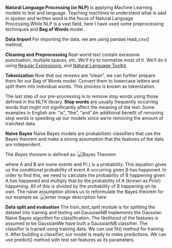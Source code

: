 ﻿**Natural Language Processing (or NLP)** is applying Machine Learning models to text and language. Teaching machines to understand what is said in spoken and written word is the focus of Natural Language Processing.While NLP is a vast field, here I have used some preprocessing techniques and **Bag of Words** model.

**Data Import**
For importing the data, we are using pandas read_csv() method.

**Cleaning and Preprocessing**
Real-world text contain excessive punctuation,  multiple spaces, etc. We’ll try to normalize most of it.
We’ll do it using [Regular Expressions](https://docs.python.org/3/library/re.html), and  [Natural Language Toolkit](https://www.nltk.org/).

**Tokenization**
Now that our reviews are “clean”, we can further prepare them for our Bag of Words model. Convert them to lowercase letters and split them into individual words. This process is known as tokenization.

The last step of our pre-processing is to remove stop words using those defined in the NLTK library. **Stop words** are usually frequently occurring words that might not significantly affect the meaning of the text. Some examples in English are: “is”, “the”, “and”.An additional benefit of removing stop words is speeding up our models since we’re removing the amount of train/test data.

**Naive Bayes**
Naive Bayes models are probabilistic classifiers that use the Bayes theorem and make a strong assumption that the features of the data are independent.

The *Bayes theorem* is defined as:
![Bayes Theorem](https://miro.medium.com/max/310/1*wIiRjb6thTR2xkTJs0sH0Q.png)

where A and B are some events and P(.) is a probability.
This equation gives us the conditional probability of event A occurring given B has happened. In order to find this, we need to calculate the probability of B happening given A has happened and multiply that by the probability of A (known as Prior) happening. All of this is divided by the probability of B happening on its own.
The naive assumption allows us to reformulate the Bayes theorem for our example as:
![enter image description here](https://miro.medium.com/max/688/1*2aHJ2sqOQQcjZEmEyfgKUw.png)

**Data split and evaluation**
 The train_test_split module is for splitting the dataset into training and testing set.GaussianNB implements the Gaussian Naive Bayes algorithm for classification. The likelihood of the features is assumed to be GaussianWe have built a GaussianNB classifier. The classifier is trained using training data. We can use fit() method for training it. After building a classifier, our model is ready to make predictions. We can use predict() method with test set features as its parameters.


